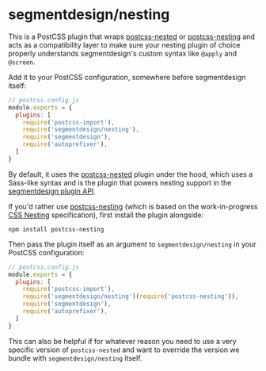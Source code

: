 # segmentdesign/nesting

This is a PostCSS plugin that wraps [postcss-nested](https://github.com/postcss/postcss-nested) or [postcss-nesting](https://github.com/csstools/postcss-plugins/tree/main/plugins/postcss-nesting) and acts as a compatibility layer to make sure your nesting plugin of choice properly understands segmentdesign's custom syntax like `@apply` and `@screen`.

Add it to your PostCSS configuration, somewhere before segmentdesign itself:

```js
// postcss.config.js
module.exports = {
  plugins: [
    require('postcss-import'),
    require('segmentdesign/nesting'),
    require('segmentdesign'),
    require('autoprefixer'),
  ]
}
```

By default, it uses the [postcss-nested](https://github.com/postcss/postcss-nested) plugin under the hood, which uses a Sass-like syntax and is the plugin that powers nesting support in the [segmentdesign plugin API](https://segmentdesign.com/docs/plugins#css-in-js-syntax).

If you'd rather use [postcss-nesting](https://github.com/csstools/postcss-plugins/tree/main/plugins/postcss-nesting) (which is based on the work-in-progress [CSS Nesting](https://drafts.csswg.org/css-nesting-1/) specification), first install the plugin alongside:

```shell
npm install postcss-nesting
```

Then pass the plugin itself as an argument to `segmentdesign/nesting` in your PostCSS configuration:

```js
// postcss.config.js
module.exports = {
  plugins: [
    require('postcss-import'),
    require('segmentdesign/nesting')(require('postcss-nesting')),
    require('segmentdesign'),
    require('autoprefixer'),
  ]
}
```

This can also be helpful if for whatever reason you need to use a very specific version of `postcss-nested` and want to override the version we bundle with `segmentdesign/nesting` itself.

